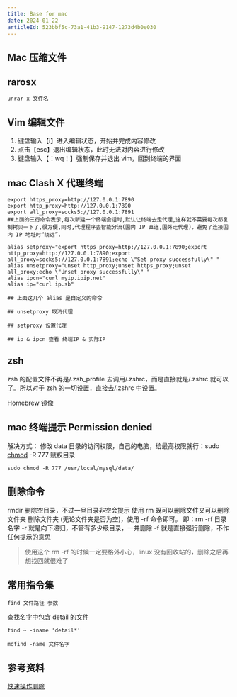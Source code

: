 ```yaml
---
title: Base for mac
date: 2024-01-22
articleId: 523bbf5c-73a1-41b3-9147-1273d4b0e030
---
```


## Mac 压缩文件

## rarosx

```powershell
unrar x 文件名
```

## Vim 编辑文件

1. 键盘输入【i】进入编辑状态，开始并完成内容修改
2. 点击【esc】退出编辑状态，此时无法对内容进行修改
3. 键盘输入【：wq！】强制保存并退出 vim，回到终端的界面

## mac Clash X 代理终端

```shell
export https_proxy=http://127.0.0.1:7890
export http_proxy=http://127.0.0.1:7890
export all_proxy=socks5://127.0.0.1:7891
##上面的三行命令表示,每次新建一个终端会话时,默认让终端去走代理,这样就不需要每次都复制拷贝一下了,很方便,同时,代理程序去智能分流(国内 IP 直连,国外走代理)，避免了连接国内 IP 地址时“绕远”.

alias setproxy="export https_proxy=http://127.0.0.1:7890;export http_proxy=http://127.0.0.1:7890;export all_proxy=socks5://127.0.0.1:7891;echo \"Set proxy successfully\" "
alias unsetproxy="unset http_proxy;unset https_proxy;unset all_proxy;echo \"Unset proxy successfully\" "
alias ipcn="curl myip.ipip.net"
alias ip="curl ip.sb"

## 上面这几个 alias 是自定义的命令

## unsetproxy 取消代理

## setproxy 设置代理

## ip & ipcn 查看 终端IP & 实际IP

```

## zsh

zsh 的配置文件不再是/.zsh_profile 去调用/.zshrc，而是直接就是/.zshrc 就可以了。所以对于 zsh 的一切设置，直接去/.zshrc 中设置。

Homebrew 镜像

## mac 终端提示 Permission denied

解决方式：
修改 data 目录的访问权限，自己的电脑，给最高权限就行：sudo [chmod](https://so.csdn.net/so/search?q=chmod&spm=1001.2101.3001.7020) -R 777 赋权目录

```shell
sudo chmod -R 777 /usr/local/mysql/data/
```

## 删除命令

rmdir 删除空目录，不过一旦目录非空会提示
使用 rm 既可以删除文件又可以删除文件夹
删除文件夹 (无论文件夹是否为空)，使用 -rf 命令即可。
即：rm -rf 目录名字
\-r 就是向下递归，不管有多少级目录，一并删除
\-f 就是直接强行删除，不作任何提示的意思

> 使用这个 rm -rf 的时候一定要格外小心，linux 没有回收站的，删除之后再想找回就很难了

## 常用指令集

```shell
find 文件路径 参数
```

查找名字中包含 detail 的文件

```shell
find ~ -iname 'detail*'
```

```shell
mdfind -name 文件名字
```

## 参考资料

[快速操作删除](https://www.duotin.com/ios/27361.html)
